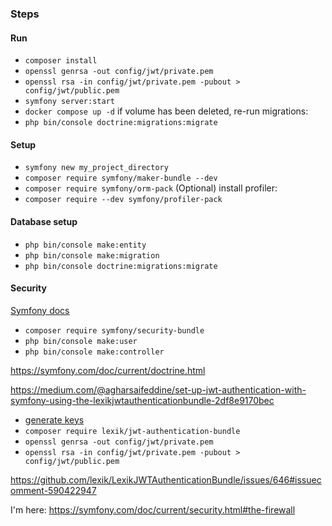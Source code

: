### Steps

#### Run 
- `composer install`
- `openssl genrsa -out config/jwt/private.pem`
- `openssl rsa -in config/jwt/private.pem -pubout > config/jwt/public.pem` 
- `symfony server:start`
- `docker compose up -d`
if volume has been deleted, re-run migrations:
- `php bin/console doctrine:migrations:migrate`

#### Setup
- `symfony new my_project_directory`
- `composer require symfony/maker-bundle --dev`
- `composer require symfony/orm-pack` 
(Optional) install profiler:
- `composer require --dev symfony/profiler-pack` 

#### Database setup 
- `php bin/console make:entity`
- `php bin/console make:migration`
- `php bin/console doctrine:migrations:migrate`

#### Security
[Symfony docs](https://symfony.com/doc/current/security.html)

- `composer require symfony/security-bundle`
- `php bin/console make:user` 
- `php bin/console make:controller`

https://symfony.com/doc/current/doctrine.html

https://medium.com/@agharsaifeddine/set-up-jwt-authentication-with-symfony-using-the-lexikjwtauthenticationbundle-2df8e9170bec
- [generate keys](https://stackoverflow.com/a/78348410)
- `composer require lexik/jwt-authentication-bundle`
- `openssl genrsa -out config/jwt/private.pem`
- `openssl rsa -in config/jwt/private.pem -pubout > config/jwt/public.pem` 

https://github.com/lexik/LexikJWTAuthenticationBundle/issues/646#issuecomment-590422947

I'm here: https://symfony.com/doc/current/security.html#the-firewall
